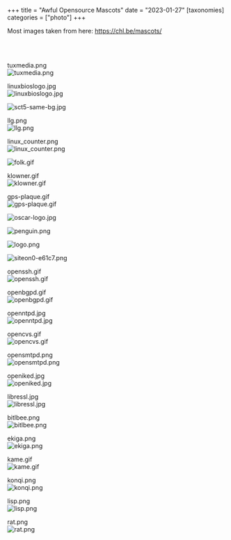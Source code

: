 +++
title = "Awful Opensource Mascots"
date = "2023-01-27"
[taxonomies]
categories = ["photo"]
+++

Most images taken from here: <https://chl.be/mascots/>

<!-- markdownlint-disable-next-line -->
<br>
<!-- markdownlint-disable-next-line -->
<br>

tuxmedia.png<br>
![tuxmedia.png](/blog/20230127_images/tuxmedia.png)

linuxbioslogo.jpg<br>
![linuxbioslogo.jpg](/blog/20230127_images/linuxbioslogo.jpg)

![sct5-same-bg.jpg](/blog/20230127_images/sct5-same-bg.jpg)

llg.png<br>
![llg.png](/blog/20230127_images/llg.png)

linux_counter.png<br>
![linux_counter.png](/blog/20230127_images/linux_counter.png)

![folk.gif](/blog/20230127_images/folk.gif)

klowner.gif<br>
![klowner.gif](/blog/20230127_images/klowner.gif)

gps-plaque.gif<br>
![gps-plaque.gif](/blog/20230127_images/gps-plaque.gif)

![oscar-logo.jpg](/blog/20230127_images/oscar-logo.jpg)

![penguin.png](/blog/20230127_images/penguin.png)

![logo.png](/blog/20230127_images/logo.png)

![siteon0-e61c7.png](/blog/20230127_images/siteon0-e61c7.png)

openssh.gif<br>
![openssh.gif](/blog/20230127_images/openssh.gif)

openbgpd.gif<br>
![openbgpd.gif](/blog/20230127_images/openbgpd.gif)

openntpd.jpg<br>
![openntpd.jpg](/blog/20230127_images/openntpd.jpg)

opencvs.gif<br>
![opencvs.gif](/blog/20230127_images/opencvs.gif)

opensmtpd.png<br>
![opensmtpd.png](/blog/20230127_images/opensmtpd.png)

openiked.jpg<br>
![openiked.jpg](/blog/20230127_images/openiked.jpg)

libressl.jpg<br>
![libressl.jpg](/blog/20230127_images/libressl.jpg)

bitlbee.png<br>
![bitlbee.png](/blog/20230127_images/bitlbee.png)

ekiga.png<br>
![ekiga.png](/blog/20230127_images/ekiga.png)

kame.gif<br>
![kame.gif](/blog/20230127_images/kame.gif)

konqi.png<br>
![konqi.png](/blog/20230127_images/konqi.png)

lisp.png<br>
![lisp.png](/blog/20230127_images/lisp.png)

rat.png<br>
![rat.png](/blog/20230127_images/rat.png)

